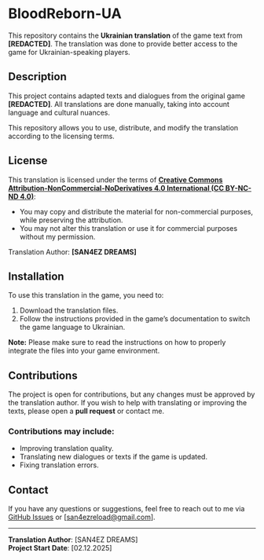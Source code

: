 # BloodReborn-UA

This repository contains the **Ukrainian translation** of the game text from **[REDACTED]**. The translation was done to provide better access to the game for Ukrainian-speaking players.

## Description

This project contains adapted texts and dialogues from the original game **[REDACTED]**. All translations are done manually, taking into account language and cultural nuances.

This repository allows you to use, distribute, and modify the translation according to the licensing terms.

## License

This translation is licensed under the terms of **[Creative Commons Attribution-NonCommercial-NoDerivatives 4.0 International (CC BY-NC-ND 4.0)](https://creativecommons.org/licenses/by-nc-nd/4.0/)**:

- You may copy and distribute the material for non-commercial purposes, while preserving the attribution.
- You may not alter this translation or use it for commercial purposes without my permission.

Translation Author: **[SAN4EZ DREAMS]**

## Installation

To use this translation in the game, you need to:
1. Download the translation files.
2. Follow the instructions provided in the game’s documentation to switch the game language to Ukrainian.

**Note:** Please make sure to read the instructions on how to properly integrate the files into your game environment.

## Contributions

The project is open for contributions, but any changes must be approved by the translation author. If you wish to help with translating or improving the texts, please open a **pull request** or contact me.

### Contributions may include:
- Improving translation quality.
- Translating new dialogues or texts if the game is updated.
- Fixing translation errors.

## Contact

If you have any questions or suggestions, feel free to reach out to me via [GitHub Issues](https://github.com/SAN4EZDREAMS/BloodReborn-UA/issues) or [san4ezreload@gmail.com].

---

**Translation Author**: [SAN4EZ DREAMS]  
**Project Start Date**: [02.12.2025]
